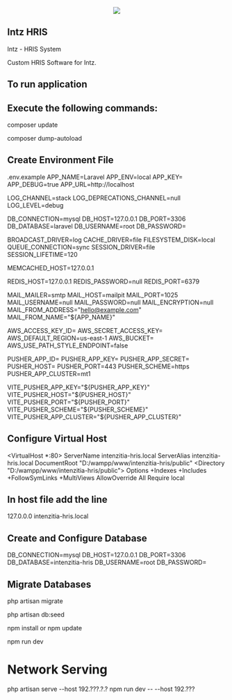 <p align="center"><img src="#"></p>

<p align="center">
</p>

## Intz HRIS
Intz - HRIS System

Custom HRIS Software for Intz.


## To run application

## Execute the following commands:

composer update

composer dump-autoload


## Create Environment File

.env.example
APP_NAME=Laravel
APP_ENV=local
APP_KEY=
APP_DEBUG=true
APP_URL=http://localhost

LOG_CHANNEL=stack
LOG_DEPRECATIONS_CHANNEL=null
LOG_LEVEL=debug

DB_CONNECTION=mysql
DB_HOST=127.0.0.1
DB_PORT=3306
DB_DATABASE=laravel
DB_USERNAME=root
DB_PASSWORD=

BROADCAST_DRIVER=log
CACHE_DRIVER=file
FILESYSTEM_DISK=local
QUEUE_CONNECTION=sync
SESSION_DRIVER=file
SESSION_LIFETIME=120

MEMCACHED_HOST=127.0.0.1

REDIS_HOST=127.0.0.1
REDIS_PASSWORD=null
REDIS_PORT=6379

MAIL_MAILER=smtp
MAIL_HOST=mailpit
MAIL_PORT=1025
MAIL_USERNAME=null
MAIL_PASSWORD=null
MAIL_ENCRYPTION=null
MAIL_FROM_ADDRESS="hello@example.com"
MAIL_FROM_NAME="${APP_NAME}"

AWS_ACCESS_KEY_ID=
AWS_SECRET_ACCESS_KEY=
AWS_DEFAULT_REGION=us-east-1
AWS_BUCKET=
AWS_USE_PATH_STYLE_ENDPOINT=false

PUSHER_APP_ID=
PUSHER_APP_KEY=
PUSHER_APP_SECRET=
PUSHER_HOST=
PUSHER_PORT=443
PUSHER_SCHEME=https
PUSHER_APP_CLUSTER=mt1

VITE_PUSHER_APP_KEY="${PUSHER_APP_KEY}"
VITE_PUSHER_HOST="${PUSHER_HOST}"
VITE_PUSHER_PORT="${PUSHER_PORT}"
VITE_PUSHER_SCHEME="${PUSHER_SCHEME}"
VITE_PUSHER_APP_CLUSTER="${PUSHER_APP_CLUSTER}"


## Configure Virtual Host


<VirtualHost *:80>
  ServerName intenzitia-hris.local
  ServerAlias intenzitia-hris.local
  DocumentRoot "D:/wampp/www/intenzitia-hris/public"
  <Directory "D:/wampp/www/intenzitia-hris/public">
    Options +Indexes +Includes +FollowSymLinks +MultiViews
    AllowOverride All
    Require local
  </Directory>
</VirtualHost>

## In host file add the line

127.0.0.0 intenzitia-hris.local

## Create and Configure Database  


DB_CONNECTION=mysql
DB_HOST=127.0.0.1
DB_PORT=3306
DB_DATABASE=intenzitia-hris
DB_USERNAME=root
DB_PASSWORD=


## Migrate Databases

php artisan migrate

php artisan db:seed

npm install or npm update

npm run dev

# Network Serving

php artisan serve --host 192.???.?.?
npm run dev -- --host 192.???
